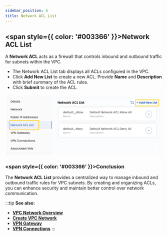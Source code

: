 ```yaml
---
sidebar_position: 4
title: Network ACL List
---
```


## <span style={{ color: '#003366' }}>Network ACL List</span>

A **Network ACL** acts as a firewall that controls inbound and outbound traffic for subnets within the VPC.
- The Network ACL List tab displays all ACLs configured in the VPC.
- Click **Add New List** to create a new ACL. Provide **Name** and **Description** with brief summary of the ACL rules.
- Click **Submit** to create the ACL.

![alt text](images/vpc_net_7.png)

### <span style={{ color: '#003366' }}>Conclusion</span>

The **Network ACL List** provides a centralized way to manage inbound and outbound traffic rules for VPC subnets. By creating and organizing ACLs, you can enhance security and maintain better control over network communication.

:::tip
**See also:**  
- **[VPC Network Overview](./Network%20Overview.md)**
- **[Create VPC Network](./Create%20VPC%20Network.md)**
- **[VPN Gateway](./Site%20VPN.md)**
- **[VPN Connections](./VPN%20Connection.md)**
:::

